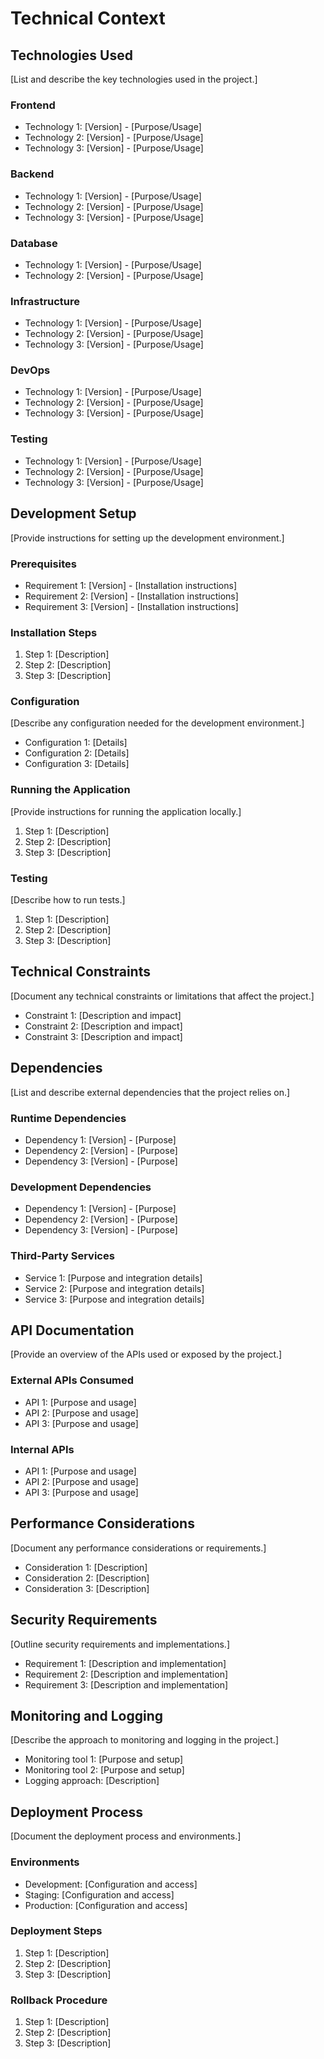 # Technical Context

## Technologies Used
[List and describe the key technologies used in the project.]

### Frontend
- Technology 1: [Version] - [Purpose/Usage]
- Technology 2: [Version] - [Purpose/Usage]
- Technology 3: [Version] - [Purpose/Usage]

### Backend
- Technology 1: [Version] - [Purpose/Usage]
- Technology 2: [Version] - [Purpose/Usage]
- Technology 3: [Version] - [Purpose/Usage]

### Database
- Technology 1: [Version] - [Purpose/Usage]
- Technology 2: [Version] - [Purpose/Usage]

### Infrastructure
- Technology 1: [Version] - [Purpose/Usage]
- Technology 2: [Version] - [Purpose/Usage]
- Technology 3: [Version] - [Purpose/Usage]

### DevOps
- Technology 1: [Version] - [Purpose/Usage]
- Technology 2: [Version] - [Purpose/Usage]
- Technology 3: [Version] - [Purpose/Usage]

### Testing
- Technology 1: [Version] - [Purpose/Usage]
- Technology 2: [Version] - [Purpose/Usage]
- Technology 3: [Version] - [Purpose/Usage]

## Development Setup
[Provide instructions for setting up the development environment.]

### Prerequisites
- Requirement 1: [Version] - [Installation instructions]
- Requirement 2: [Version] - [Installation instructions]
- Requirement 3: [Version] - [Installation instructions]

### Installation Steps
1. Step 1: [Description]
2. Step 2: [Description]
3. Step 3: [Description]

### Configuration
[Describe any configuration needed for the development environment.]

- Configuration 1: [Details]
- Configuration 2: [Details]
- Configuration 3: [Details]

### Running the Application
[Provide instructions for running the application locally.]

1. Step 1: [Description]
2. Step 2: [Description]
3. Step 3: [Description]

### Testing
[Describe how to run tests.]

1. Step 1: [Description]
2. Step 2: [Description]
3. Step 3: [Description]

## Technical Constraints
[Document any technical constraints or limitations that affect the project.]

- Constraint 1: [Description and impact]
- Constraint 2: [Description and impact]
- Constraint 3: [Description and impact]

## Dependencies
[List and describe external dependencies that the project relies on.]

### Runtime Dependencies
- Dependency 1: [Version] - [Purpose]
- Dependency 2: [Version] - [Purpose]
- Dependency 3: [Version] - [Purpose]

### Development Dependencies
- Dependency 1: [Version] - [Purpose]
- Dependency 2: [Version] - [Purpose]
- Dependency 3: [Version] - [Purpose]

### Third-Party Services
- Service 1: [Purpose and integration details]
- Service 2: [Purpose and integration details]
- Service 3: [Purpose and integration details]

## API Documentation
[Provide an overview of the APIs used or exposed by the project.]

### External APIs Consumed
- API 1: [Purpose and usage]
- API 2: [Purpose and usage]
- API 3: [Purpose and usage]

### Internal APIs
- API 1: [Purpose and usage]
- API 2: [Purpose and usage]
- API 3: [Purpose and usage]

## Performance Considerations
[Document any performance considerations or requirements.]

- Consideration 1: [Description]
- Consideration 2: [Description]
- Consideration 3: [Description]

## Security Requirements
[Outline security requirements and implementations.]

- Requirement 1: [Description and implementation]
- Requirement 2: [Description and implementation]
- Requirement 3: [Description and implementation]

## Monitoring and Logging
[Describe the approach to monitoring and logging in the project.]

- Monitoring tool 1: [Purpose and setup]
- Monitoring tool 2: [Purpose and setup]
- Logging approach: [Description]

## Deployment Process
[Document the deployment process and environments.]

### Environments
- Development: [Configuration and access]
- Staging: [Configuration and access]
- Production: [Configuration and access]

### Deployment Steps
1. Step 1: [Description]
2. Step 2: [Description]
3. Step 3: [Description]

### Rollback Procedure
1. Step 1: [Description]
2. Step 2: [Description]
3. Step 3: [Description]